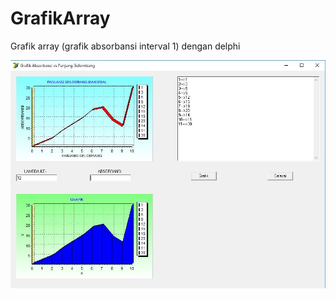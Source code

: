 # GrafikArray
Grafik array (grafik absorbansi interval 1) dengan delphi

![ss](https://raw.githubusercontent.com/SuryaAWS/GrafikArray/master/ss.JPG)
